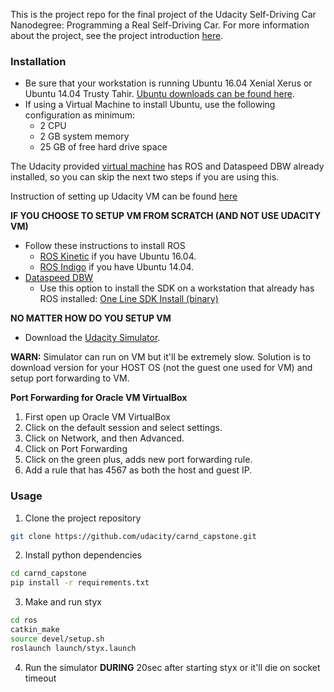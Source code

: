 This is the project repo for the final project of the Udacity Self-Driving Car Nanodegree: Programming a Real Self-Driving Car. For more information about the project, see the project introduction [here](https://classroom.udacity.com/nanodegrees/nd013/parts/6047fe34-d93c-4f50-8336-b70ef10cb4b2/modules/e1a23b06-329a-4684-a717-ad476f0d8dff/lessons/462c933d-9f24-42d3-8bdc-a08a5fc866e4/concepts/5ab4b122-83e6-436d-850f-9f4d26627fd9).

### Installation 

* Be sure that your workstation is running Ubuntu 16.04 Xenial Xerus or Ubuntu 14.04 Trusty Tahir. [Ubuntu downloads can be found here](https://www.ubuntu.com/download/desktop). 
* If using a Virtual Machine to install Ubuntu, use the following configuration as minimum:
  * 2 CPU
  * 2 GB system memory
  * 25 GB of free hard drive space
  
  
  
The Udacity provided [virtual machine](https://s3-us-west-1.amazonaws.com/udacity-selfdrivingcar/Udacity_VM_Base_V1.0.0.zip) has ROS and Dataspeed DBW already installed, so you can skip the next two steps if you are using this. 
  
Instruction of setting up Udacity VM can be found [here](https://classroom.udacity.com/nanodegrees/nd013/parts/6047fe34-d93c-4f50-8336-b70ef10cb4b2/modules/e1a23b06-329a-4684-a717-ad476f0d8dff/lessons/7e3627d7-14f7-4a33-9dbf-75c98a6e411b/concepts/8c742938-8436-4d3d-9939-31e40284e7a6)

  
**IF YOU CHOOSE TO SETUP VM FROM SCRATCH (AND NOT USE UDACITY VM)**

* Follow these instructions to install ROS
  * [ROS Kinetic](http://wiki.ros.org/kinetic/Installation/Ubuntu) if you have Ubuntu 16.04.
  * [ROS Indigo](http://wiki.ros.org/indigo/Installation/Ubuntu) if you have Ubuntu 14.04.
* [Dataspeed DBW](https://bitbucket.org/DataspeedInc/dbw_mkz_ros)
  * Use this option to install the SDK on a workstation that already has ROS installed: [One Line SDK Install (binary)](https://bitbucket.org/DataspeedInc/dbw_mkz_ros/src/81e63fcc335d7b64139d7482017d6a97b405e250/ROS_SETUP.md?fileviewer=file-view-default)

**NO MATTER HOW DO YOU SETUP VM**

* Download the [Udacity Simulator](https://github.com/udacity/self-driving-car-sim/releases/tag/v0.1).

**WARN:** Simulator can run on VM but it'll be extremely slow. Solution is to download version for your HOST OS (not the guest one used for VM) and setup port forwarding to VM.


**Port Forwarding for Oracle VM VirtualBox**

1. First open up Oracle VM VirtualBox
1. Click on the default session and select settings.
1. Click on Network, and then Advanced.
1. Click on Port Forwarding
1. Click on the green plus, adds new port forwarding rule.
1. Add a rule that has 4567 as both the host and guest IP.



### Usage

1. Clone the project repository
```bash
git clone https://github.com/udacity/carnd_capstone.git
```

2. Install python dependencies
```bash
cd carnd_capstone
pip install -r requirements.txt
```
3. Make and run styx
```bash
cd ros
catkin_make
source devel/setup.sh
roslaunch launch/styx.launch
```

4. Run the simulator **DURING** 20sec after starting styx or it'll die on socket timeout


